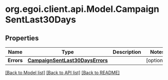 
# org.egoi.client.api.Model.CampaignSentLast30Days

## Properties

Name | Type | Description | Notes
------------ | ------------- | ------------- | -------------
**Errors** | [**CampaignSentLast30DaysErrors**](CampaignSentLast30DaysErrors.md) |  | [optional] 

[[Back to Model list]](../README.md#documentation-for-models)
[[Back to API list]](../README.md#documentation-for-api-endpoints)
[[Back to README]](../README.md)

